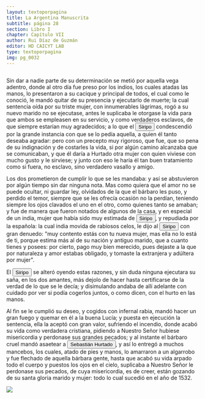 ```yaml
---
layout: textoporpagina
title: La Argentina Manuscrita
subtitle: página 28
section: Libro I
chapter: Capítulo VII
author: Rui Díaz de Guzmán
editor: HD CAICYT LAB
type: textoporpagina
img: pg_0032
---
```


<div class="row">
    <div class="column">
<p>Sin dar a nadie parte de su determinación se metió por aquella vega adentro, donde al otro día fue preso por los indios, los cuales atadas las manos, lo presentaron a su cacique y principal de todos, el cual como le conoció, le mandó quitar de su presencia y ejecutarlo de muerte; la cual sentencia oída por su triste mujer, con innumerables lágrimas, rogó a su nuevo marido no se ejecutase, antes le suplicaba le otorgase la vida para que ambos se empleasen en su servicio, y como verdaderos esclavos, de que siempre estarían muy agradecidos; a lo que el <button class="balloon" data-balloon-pos="up" data-balloon-length="large" data-balloon="Cacique de la tribu de los Coronda">Siripo</button> condescendió por la grande instancia con que se lo pedía aquella, a quien él tanto deseaba agradar: pero con un precepto muy rigoroso, que fue, que so pena de su indignación y de costarles la vida, si por algún camino alcanzaba que se comunicaban, y que él daría a Hurtado otra mujer con quien viviese con mucho gusto y le sirviese; y junto con eso le haría él tan buen tratamiento como si fuera, no esclavo, sino verdadero vasallo y amigo.</p>

<p>Los dos prometieron de cumplir lo que se les mandaba: y así se abstuvieron por algún tiempo sin dar ninguna nota. Mas como quiera que el amor no se puede ocultar, ni guardar ley, olvidados de la que el bárbaro les puso, y perdido el temor, siempre que se les ofrecía ocasión no la perdían, teniendo siempre los ojos clavados el uno en el otro, como quienes tanto se amaban; y fue de manera que fueron notados de algunos de la casa, y en especial de un india, mujer que había sido muy estimada de <button class="balloon" data-balloon-pos="up" data-balloon-length="large" data-balloon="Cacique de la tribu de los Coronda">Siripo</button>, y repudiada por la española: la cual india movida de rabiosos celos, le dijo al <button class="balloon" data-balloon-pos="up" data-balloon-length="large" data-balloon="Cacique de la tribu de los Coronda">Siripo</button> con gran denuedo: &quot;muy contento estás con tu nueva mujer, mas ella no lo está de ti, porque estima más al de su nación y antiguo marido, que a cuanto tienes y posees: por cierto, pago muy bien merecido, pues dejaste a la que por naturaleza y amor estabas obligado, y tomaste la extranjera y adúltera por mujer&quot;.</p>

<p>El <button class="balloon" data-balloon-pos="up" data-balloon-length="large" data-balloon="Cacique de la tribu de los Coronda">Siripo</button> se alteró oyendo estas razones, y sin duda ninguna ejecutara su saña, en los dos amantes, más dejolo de hacer hasta certificarse de la verdad de lo que se le decía; y disimulando andaba de allí adelante con cuidado por ver si podía cogerlos juntos, o como dicen, con el hurto en las manos.</p>

<p>Al fin se le cumplió su deseo, y cogidos con infernal rabia, mandó hacer un gran fuego y quemar en él a la buena Lucía; y puesta en ejecución la sentencia, ella la aceptó con gran valor, sufriendo el incendio, donde acabó su vida como verdadera cristiana, pidiendo a Nuestro Señor hubiese misericordia y perdonase sus grandes pecados; y al instante el bárbaro cruel mandó asaetear a <button class="balloon" data-balloon-pos="up" data-balloon-length="large" data-balloon="Soldado español">Sebastián Hurtado</button>, y así lo entregó a muchos mancebos, los cuales, atado de pies y manos, lo amarraron a un algarrobo y fue flechado de aquella bárbara gente, hasta que acabó su vida arpado todo el cuerpo y puestos los ojos en el cielo, suplicaba a Nuestro Señor le perdonase sus pecados, de cuya misericordia, es de creer, están gozando de su santa gloria marido y mujer: todo lo cual sucedió en el año de 1532.    </p></div>

<div class="column">
<a href="{{site.baseurl}}/assets/img/argentina_manuscrita/{{page.img}}.jpg"><img src="{{site.baseurl}}/assets/img/argentina_manuscrita/{{page.img}}.jpg"></a>
</div>
</div>